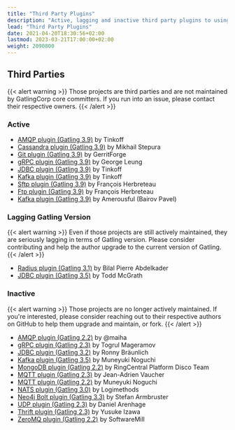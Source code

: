 ```yaml
---
title: "Third Party Plugins"
description: "Active, lagging and inactive third party plugins to using non-offically supported protocols, such as gRPC, Kafka, AMQP, Cassandra and JDBC."
lead: "Third Party Plugins"
date: 2021-04-20T18:30:56+02:00
lastmod: 2023-03-21T17:00:00+02:00
weight: 2090800
---
```


## Third Parties

{{< alert warning >}}
Those projects are third parties and are not maintained by GatlingCorp core committers.
If you run into an issue, please contact their respective owners.
{{< /alert >}}

### Active

* [AMQP plugin (Gatling 3.9)](https://github.com/Tinkoff/gatling-amqp-plugin) by Tinkoff
* [Cassandra plugin (Gatling 3.9)](https://github.com/gatling-cql/GatlingCql) by Mikhail Stepura
* [Git plugin (Gatling 3.9)](https://github.com/GerritForge/gatling-git) by GerritForge
* [gRPC plugin (Gatling 3.9)](https://github.com/phiSgr/gatling-grpc) by George Leung
* [JDBC plugin (Gatling 3.9)](https://github.com/Tinkoff/gatling-jdbc-plugin) by Tinkoff
* [Kafka plugin (Gatling 3.9)](https://github.com/Tinkoff/gatling-kafka-plugin) by Tinkoff
* [Sftp plugin (Gatling 3.9)](https://github.com/fherbreteau/gatling-sftp) by François Herbreteau
* [Ftp plugin (Gatling 3.9)](https://github.com/fherbreteau/gatling-ftp) by François Herbreteau
* [Kafka plugin (Gatling 3.9)](https://github.com/Amerousful/gatling-kafka) by Amerousful (Bairov Pavel)

### Lagging Gatling Version

{{< alert warning >}}
Even if those projects are still actively maintained, they are seriously lagging in terms of Gatling version.
Please consider contributing and help the author upgrade to the current version of Gatling.
{{< /alert >}}

* [Radius plugin (Gatling 3.1)](https://github.com/bpabdelkader/gatling-radius) by Bilal Pierre Abdelkader
* [JDBC plugin (Gatling 3.5)](https://github.com/tmcgrath/gatling-sql) by Todd McGrath

### Inactive

{{< alert warning >}}
Those projects are no longer actively maintained.
If you're interested, please consider reaching out to their respective authors on GitHub to help them upgrade and maintain, or fork.
{{< /alert >}}

* [AMQP plugin (Gatling 2.2)](https://github.com/maiha/gatling-amqp) by @maiha
* [gRPC plugin (Gatling 2.3)](https://github.com/macchiatow/gatling-grpc) by Togrul Mageramov
* [JDBC plugin (Gatling 3.2)](https://github.com/rbraeunlich/gatling-jdbc) by Ronny Bräunlich
* [Kafka plugin (Gatling 3.5)](https://github.com/mnogu/gatling-kafka) by Muneyuki Noguchi
* [MongoDB plugin (Gatling 2.2)](https://github.com/RC-Platform-Disco-Team/gatling-mongodb-protocol) by RingCentral Platform Disco Team
* [MQTT plugin (Gatling 2.3)](https://github.com/jeanadrien/gatling-mqtt-protocol) by Jean-Adrien Vaucher
* [MQTT plugin (Gatling 2.2)](https://github.com/mnogu/gatling-mqtt) by Muneyuki Noguchi
* [NATS plugin (Gatling 3.0)](https://github.com/Logimethods/nats-connector-gatling) by Logimethods
* [Neo4j Bolt plugin (Gatling 3.3)](https://github.com/sarmbruster/gatling-bolt) by Stefan Armbruster
* [UDP plugin (Gatling 2.3)](https://github.com/arenhage/gatling-udp) by Daniel Arenhage
* [Thrift plugin (Gatling 2.3)](https://github.com/3tty0n/gatling-thrift) by Yusuke Izawa
* [ZeroMQ plugin (Gatling 2.2)](https://github.com/softwaremill/gatling-zeromq) by SoftwareMill
